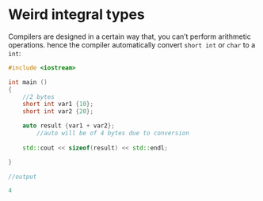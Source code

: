 # Weird integral types

Compilers are designed in a certain way that, you can’t perform arithmetic operations. hence the compiler automatically convert `short int` or `char` to a `int`:

```cpp
#include <iostream>

int main ()
{
    //2 bytes
    short int var1 {10}; 
    short int var2 {20};

    auto result {var1 + var2};
		//auto will be of 4 bytes due to conversion
		
    std::cout << sizeof(result) << std::endl;

}
```

```cpp
//output 

4
```